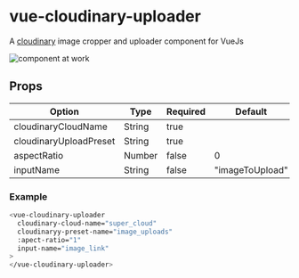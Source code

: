 # vue-cloudinary-uploader
A [cloudinary](https://cloudinary.com/) image cropper and uploader component for VueJs

![component at work](https://res.cloudinary.com/djx5h4cjt/image/upload/v1609935316/vue-cloudinary-uploader/clodinary-vcu-preview.gif)

## Props

| Option | Type | Required | Default |
| ------ | ---- | -------- | ------- |
| cloudinaryCloudName | String | true |  |
| cloudinaryUploadPreset | String | true |  |
| aspectRatio | Number | false | 0 |
| inputName | String | false | "imageToUpload" |

### Example

```sh
<vue-cloudinary-uploader
  cloudinary-cloud-name="super_cloud"
  cloudinaryy-preset-name="image_uploads"
  :apect-ratio="1"
  input-name="image_link"
>
</vue-cloudinary-uploader>
```